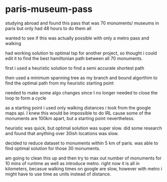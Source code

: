 # paris-museum-pass


studying abroad and found this pass that was 70 monuments/ museums in paris but only had 48 hours to do them all 

wanted to see if this was actually possible with only a metro pass and walking

had working solution to optimal tsp for another project, so thought i could edit it to find the best hamiltonian path between all 70 monuments. 

first i used a heuristic solution to find a semi accurate shortest path

then used a minimum spanning tree as my branch and bound algorthim to find the optimal path from my heuristic starting point

needed to make some algo changes since I no longer needed to close the loop to form a cycle


as a starting point i used only walking distances i took from the google maps api. I knew this would be impossible to do IRL cause some of the monuments are 100km apart, but a starting point nevertheless.

heuristic was quick, but optimal solution was super slow. did some research and found that anything over 30ish locations was slow.

decided to reduce dataset to monuments within 5 km of paris. was able to find optimal solution for those 30 monuments. 


am going to clean this up and then try to max out number of monuments for 10 mins of runtime as well as introduce metro. right now it is all in kilometers, becasue walking times on google are slow, however with metro i might have to use time as units instead of distance. 